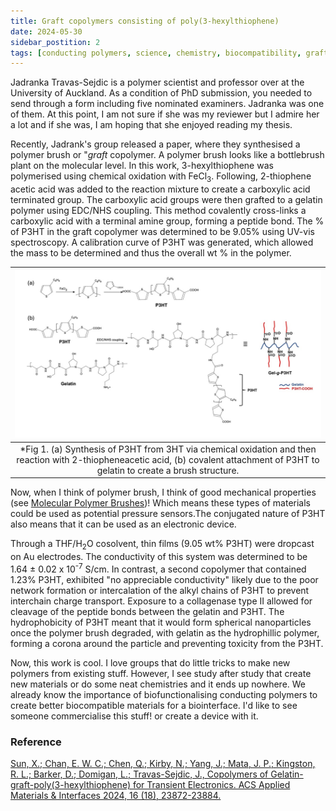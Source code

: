 ```yaml
---
title: Graft copolymers consisting of poly(3-hexylthiophene)
date: 2024-05-30
sidebar_postition: 2
tags: [conducting polymers, science, chemistry, biocompatibility, graft copolymers]
---
```


Jadranka Travas-Sejdic is a polymer scientist and professor over at the University of Auckland. As a condition of PhD submission, you needed to send through a form including five nominated examiners. Jadranka was one of them. At this point, I am not sure if she was my reviewer but I admire her a lot and if she was, I am hoping that she enjoyed reading my thesis.

Recently, Jadrank's group released a paper, where they synthesised a polymer brush or "*graft* copolymer. A polymer brush looks like a bottlebrush plant on the molecular level. In this work, 3-hexylthiophene was polymerised using chemical oxidation with  FeCl<sub>3</sub>. Following, 2-thiophene acetic acid was added to the reaction mixture to create a carboxylic acid terminated group. The carboxylic acid groups were then grafted to a gelatin polymer using EDC/NHS coupling. This method covalently cross-links a carboxylic acid with a terminal amine group, forming a peptide bond. The % of P3HT in the graft copolymer was determined to be 9.05% using UV-vis spectroscopy. A calibration curve of P3HT was generated, which allowed the mass to be determined and thus the overall wt % in the polymer. 

|![](./pics/graft_cp.jpeg)|
|:---:|
|*Fig 1. (a) Synthesis of P3HT from 3HT via chemical oxidation and then reaction with 2-thiopheneacetic acid, (b) covalent attachment of P3HT to gelatin to create a brush structure. |

Now, when I think of polymer brush, I think of good mechanical properties (see [Molecular Polymer Brushes](/science/polymer-science/structures/molecular-polymer-brushes))! Which means these types of materials could be used as potential pressure sensors.The conjugated nature of P3HT also means that it can be used as an electronic device.

Through a THF/H<sub>2</sub>O cosolvent, thin films (9.05 wt% P3HT) were dropcast on Au electrodes. The conductivity of this system was determined to be 1.64 ± 0.02 x 10<sup>-7</sup> S/cm. In contrast, a second copolymer that contained 1.23% P3HT, exhibited "no appreciable conductivity" likely due to the poor network formation or intercalation of the alkyl chains of P3HT to prevent interchain charge transport. Exposure to a collagenase type II allowed for cleavage of the peptide bonds between the gelatin and P3HT. The hydrophobicity of P3HT meant that it would form spherical nanoparticles once the polymer brush degraded, with gelatin as the hydrophillic polymer, forming a corona around the particle and preventing toxicity from the P3HT. 

Now, this work is cool. I love groups that do little tricks to make new polymers from existing stuff. However, I see study after study that create new materials or do some neat chemistries and it ends up nowhere. We already know the importance of biofunctionalising conducting polymers to create better biocompatible materials for a biointerface. I'd like to see someone commercialise this stuff! or create a device with it. 

### Reference
[Sun, X.;  Chan, E. W. C.;  Chen, Q.;  Kirby, N.;  Yang, J.;  Mata, J. P.;  Kingston, R. L.;  Barker, D.;  Domigan, L.; Travas-Sejdic, J., Copolymers of Gelatin-graft-poly(3-hexylthiophene) for Transient Electronics. ACS Applied Materials & Interfaces 2024, 16 (18), 23872-23884.](https://pubs.acs.org/doi/10.1021/acsami.4c02174)
